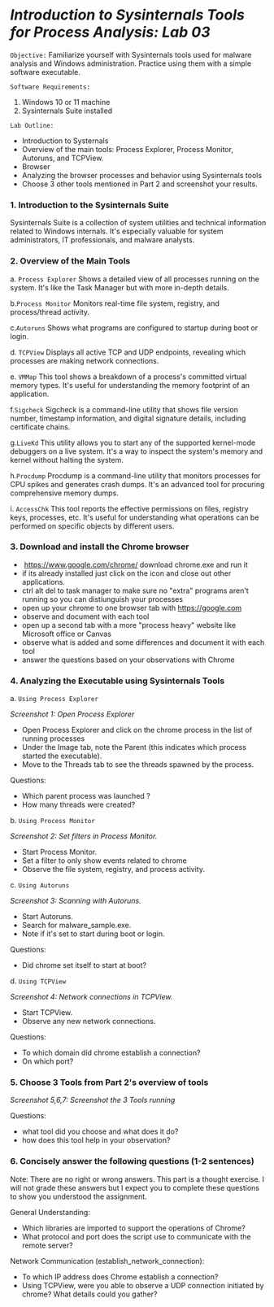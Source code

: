 #  ***Introduction to Sysinternals Tools for Process Analysis: Lab 03***

`Objective:` Familiarize yourself with Sysinternals tools used for malware analysis and Windows administration. Practice using them with a simple software executable.

`Software Requirements:`

1. Windows 10 or 11 machine
1. Sysinternals Suite installed

`Lab Outline:`
- Introduction to Systernals
- Overview of the main tools: Process Explorer, Process Monitor, Autoruns, and TCPView.
- Browser
- Analyzing the browser processes and behavior using Sysinternals tools
- Choose 3 other tools mentioned in Part 2 and screenshot your results.  


### **1. Introduction to the Sysinternals Suite**

Sysinternals Suite is a collection of system utilities and technical information related to Windows internals. It's especially valuable for system administrators, IT professionals, and malware analysts.

### 2. Overview of the Main Tools


a. `Process Explorer`
Shows a detailed view of all processes running on the system. It's like the Task Manager but with more in-depth details.

b.`Process Monitor`
Monitors real-time file system, registry, and process/thread activity.

c.`Autoruns`
Shows what programs are configured to startup during boot or login.

d. `TCPView`
Displays all active TCP and UDP endpoints, revealing which processes are making network connections.

e. `VMMap`
This tool shows a breakdown of a process's committed virtual memory types. It's useful for understanding the memory footprint of an application.

f.`Sigcheck`
Sigcheck is a command-line utility that shows file version number, timestamp information, and digital signature details, including certificate chains.

g.`LiveKd`
This utility allows you to start any of the supported kernel-mode debuggers on a live system. It's a way to inspect the system's memory and kernel without halting the system.

h.`Procdump`
Procdump is a command-line utility that monitors processes for CPU spikes and generates crash dumps. It's an advanced tool for procuring comprehensive memory dumps.

i. `AccessChk`
This tool reports the effective permissions on files, registry keys, processes, etc. It's useful for understanding what operations can be performed on specific objects by different users.

### **3. Download and install the Chrome browser**

-   https://www.google.com/chrome/ download chrome.exe and run it
-   if its already installed just click on the icon and close out other applications.  
-   ctrl alt del to task manager to make sure no "extra" programs aren't running so you can distiunguish your processes
-   open up your chrome to one browser tab with https://google.com
-   observe and document with each tool
-   open up a second tab with a more "process heavy" website like Microsoft office or Canvas
-   observe what is added and some differences and document it with each tool
-   answer the questions based on your observations with Chrome
 
 
### **4. Analyzing the Executable using Sysinternals Tools**

a. `Using Process Explorer`

*Screenshot 1: Open Process Explorer*

- Open Process Explorer and click on the chrome process in the list of running processes
- Under the Image tab, note the Parent (this indicates which process started the executable). 
- Move to the Threads tab to see the threads spawned by the process.

Questions:

- Which parent process was launched ?
- How many threads were created?

b. `Using Process Monitor`

*Screenshot 2: Set filters in Process Monitor.*

- Start Process Monitor.
- Set a filter to only show events related to chrome
- Observe the file system, registry, and process activity.


c. `Using Autoruns`

*Screenshot 3: Scanning with Autoruns.*

- Start Autoruns.
- Search for malware_sample.exe.
- Note if it's set to start during boot or login.

Questions:

- Did chrome set itself to start at boot?

d. `Using TCPView`

*Screenshot 4: Network connections in TCPView.*

- Start TCPView.
- Observe any new network connections.

Questions:

- To which domain did chrome establish a connection?
- On which port?

### 5. Choose 3 Tools from Part 2's overview of tools 
*Screenshot 5,6,7: Screenshot the 3 Tools running*

Questions:

- what tool did you choose and what does it do?
- how does this tool help in your observation?

### 6. Concisely answer the following questions (1-2 sentences) 
Note: There are no right or wrong answers.  This part is a thought exercise.  I will not grade these answers but I expect you to complete these questions to show you understood the assignment.

General Understanding:
 
- Which libraries are imported to support the operations of Chrome?
- What protocol and port does the script use to communicate with the remote server?

 
Network Communication (establish_network_connection):
- To which IP address does Chrome  establish a connection?
- Using TCPView, were you able to observe a UDP connection initiated by chrome? What details could you gather?

 
